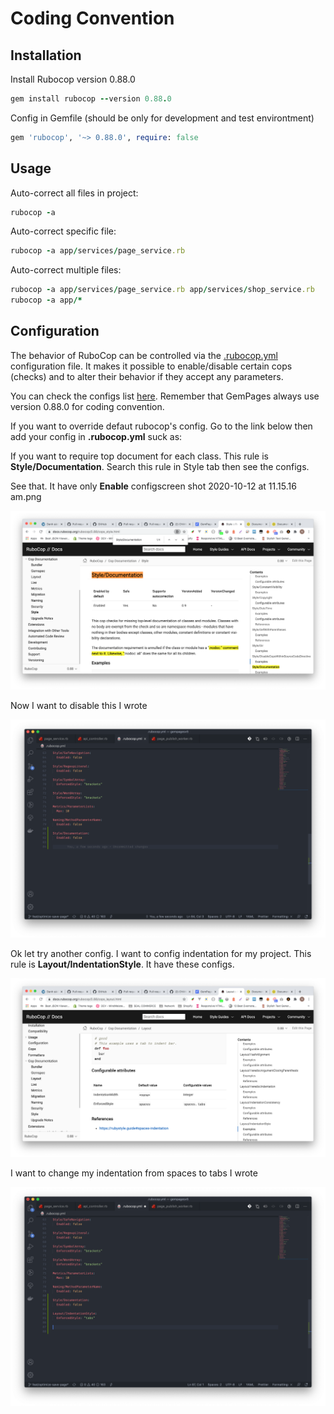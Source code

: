# Coding Convention

## Installation

Install Rubocop version 0.88.0

```ruby
gem install rubocop --version 0.88.0
```

Config in Gemfile (should be only for development and test environtment)

```ruby
gem 'rubocop', '~> 0.88.0', require: false
```

## Usage

Auto-correct all files in project:

```ruby
rubocop -a
```

Auto-correct specific file:

```ruby
rubocop -a app/services/page_service.rb
```

Auto-correct multiple files:

```ruby
rubocop -a app/services/page_service.rb app/services/shop_service.rb
rubocop -a app/*
```

## Configuration

The behavior of RuboCop can be controlled via the [.rubocop.yml](https://github.com/rubocop/rubocop/blob/master/.rubocop.yml) configuration file. It makes it possible to enable/disable certain cops (checks) and to alter their behavior if they accept any parameters.

You can check the configs list [here](https://docs.rubocop.org/rubocop/0.88/cops_bundler.html). Remember that GemPages always use version 0.88.0 for coding convention.

If you want to override defaut rubocop's config. Go to the link below then add your config in **.rubocop.yml** suck as:

If you want to require top document for each class. This rule is **Style/Documentation**. Search this rule in Style tab then see the configs.

See that. It have only **Enable** configscreen shot 2020-10-12 at 11.15.16 am.png

![image](../assets/images/backend/convention/image1.png)

Now I want to disable this I wrote

![image](../assets/images/backend/convention/image2.png)

Ok let try another config. I want to config indentation for my project. This rule is **Layout/IndentationStyle**. It have these configs.

![image](../assets/images/backend/convention/image3.png)

I want to change my indentation from spaces to tabs I wrote

![image](../assets/images/backend/convention/image4.png)
